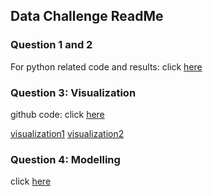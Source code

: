 ## Data Challenge ReadMe

### Question 1 and 2

For python related code and results: click [here](https://github.com/ying4uang/1-3challenge/blob/master/Data%20Challenge.ipynb)

### Question 3: Visualization

github code: click [here](https://github.com/ying4uang/vizmusic)


[visualization1](www.coupio.us:8080)
[visualization2](www.coupio.us:8080/viz2.html)

### Question 4: Modelling

click [here](https://github.com/ying4uang/1-3challenge/blob/master/Model%20Project.md)

